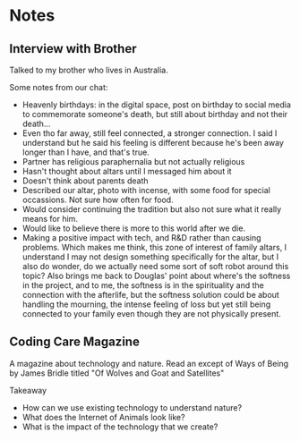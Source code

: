 # Notes

## Interview with Brother

Talked to my brother who lives in Australia. 

Some notes from our chat:

- Heavenly birthdays: in the digital space, post on birthday to social media to commemorate someone's death, but still about birthday and not their death... 
- Even tho far away, still feel connected, a stronger connection. I said I understand but he said his feeling is different because he's been away longer than I have, and that's true.
- Partner has religious paraphernalia but not actually religious
- Hasn't thought about altars until I messaged him about it
- Doesn't think about parents death
- Described our altar, photo with incense, with some food for special occassions. Not sure how often for food. 
- Would consider continuing the tradition but also not sure what it really means for him.
- Would like to believe there is more to this world after we die.
- Making a positive impact with tech, and R&D rather than causing problems. Which makes me think, this zone of interest of family altars, I understand I may not design something specifically for the altar, but I also do wonder, do we actually need some sort of soft robot around this topic? Also brings me back to Douglas' point about where's the softness in the project, and to me, the softness is in the spirituality and the connection with the afterlife, but the softness solution could be about handling the mourning, the intense feeling of loss but yet still being connected to your family even though they are not physically present. 

## Coding Care Magazine
A magazine about technology and nature. Read an except of Ways of Being by James Bridle titled "Of Wolves and Goat and Satellites"

Takeaway
- How can we use existing technology to understand nature?
- What does the Internet of Animals look like?
- What is the impact of the technology that we create?